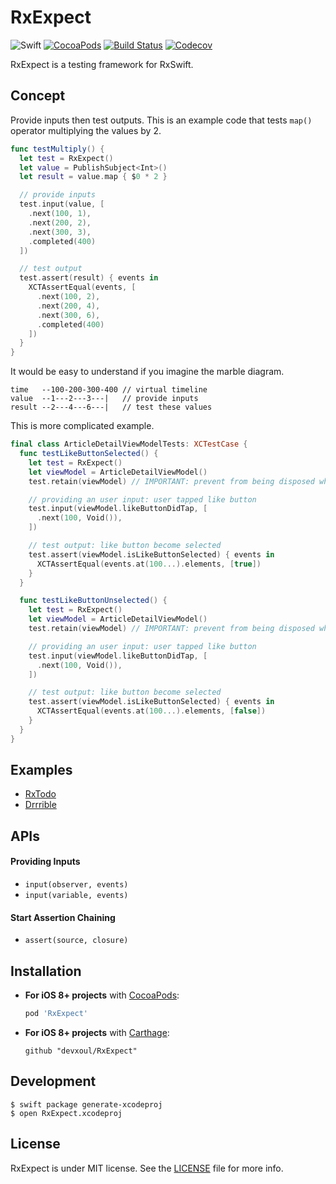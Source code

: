 RxExpect
========

![Swift](https://img.shields.io/badge/Swift-5.1-orange.svg)
[![CocoaPods](http://img.shields.io/cocoapods/v/RxExpect.svg)](https://cocoapods.org/pods/RxExpect)
[![Build Status](https://travis-ci.org/devxoul/RxExpect.svg?branch=master)](https://travis-ci.org/devxoul/RxExpect)
[![Codecov](https://img.shields.io/codecov/c/github/devxoul/RxExpect.svg)](https://codecov.io/gh/devxoul/RxExpect/)

RxExpect is a testing framework for RxSwift.

## Concept

Provide inputs then test outputs. This is an example code that tests `map()` operator multiplying the values by 2.

```swift
func testMultiply() {
  let test = RxExpect()
  let value = PublishSubject<Int>()
  let result = value.map { $0 * 2 }

  // provide inputs
  test.input(value, [
    .next(100, 1),
    .next(200, 2),
    .next(300, 3),
    .completed(400)
  ])

  // test output
  test.assert(result) { events in
    XCTAssertEqual(events, [
      .next(100, 2),
      .next(200, 4),
      .next(300, 6),
      .completed(400)
    ])
  }
}
```

It would be easy to understand if you imagine the marble diagram.

```
time   --100-200-300-400 // virtual timeline
value  --1---2---3---|   // provide inputs
result --2---4---6---|   // test these values
```

This is more complicated example.

```swift
final class ArticleDetailViewModelTests: XCTestCase {
  func testLikeButtonSelected() {
    let test = RxExpect()
    let viewModel = ArticleDetailViewModel()
    test.retain(viewModel) // IMPORTANT: prevent from being disposed while testing

    // providing an user input: user tapped like button
    test.input(viewModel.likeButtonDidTap, [
      .next(100, Void()),
    ])

    // test output: like button become selected
    test.assert(viewModel.isLikeButtonSelected) { events in
      XCTAssertEqual(events.at(100...).elements, [true])
    }
  }

  func testLikeButtonUnselected() {
    let test = RxExpect()
    let viewModel = ArticleDetailViewModel()
    test.retain(viewModel) // IMPORTANT: prevent from being disposed while testing

    // providing an user input: user tapped like button
    test.input(viewModel.likeButtonDidTap, [
      .next(100, Void()),
    ])

    // test output: like button become selected
    test.assert(viewModel.isLikeButtonSelected) { events in
      XCTAssertEqual(events.at(100...).elements, [false])
    }
  }
}
```

## Examples

* [RxTodo](https://github.com/devxoul/RxTodo/tree/master/RxTodoTests/Sources/Tests)
* [Drrrible](https://github.com/devxoul/Drrrible/tree/master/DrrribleTests/Sources)

## APIs

#### Providing Inputs

* `input(observer, events)`
* `input(variable, events)`

#### Start Assertion Chaining

* `assert(source, closure)`

## Installation

- **For iOS 8+ projects** with [CocoaPods](https://cocoapods.org):

    ```ruby
    pod 'RxExpect'
    ```

- **For iOS 8+ projects** with [Carthage](https://github.com/Carthage/Carthage):

    ```
    github "devxoul/RxExpect"
    ```

## Development

```console
$ swift package generate-xcodeproj
$ open RxExpect.xcodeproj
```

## License

RxExpect is under MIT license. See the [LICENSE](LICENSE) file for more info.
